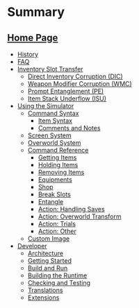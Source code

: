 # Summary

[Home Page](./index.md)
---
- [History](./history.md)
- [FAQ](./faq.md)
- [Inventory Slot Transfer](./ist/index.md)
  - [Direct Inventory Corruption (DIC)](./ist/dic.md)
  - [Weapon Modifier Corruption (WMC)](./ist/wmc.md)
  - [Prompt Entanglement (PE)](./ist/pe.md)
  - [Item Stack Underflow (ISU)]()
- [Using the Simulator](./user/index.md)
  - [Command Syntax](./user/syntax.md)
    - [Item Syntax](./user/syntax_item.md)
    - [Comments and Notes](./user/syntax_comment.md)
  - [Screen System](./user/screen_system.md)
  - [Overworld System](./user/overworld_system.md)
  - [Command Reference](./user/commands.md)
    - [Getting Items](./action/get.md)
    - [Holding Items](./action/hold.md)
    - [Removing Items](./action/remove.md)
    - [Equipments](./action/equip.md)
    - [Shop](./action/shop.md)
    - [Break Slots](./action/break_slots.md)
    - [Entangle](./action/entangle.md)
    - [Action: Handling Saves]()
    - [Action: Overworld Transform]()
    - [Action: Trials]()
    - [Action: Other]()
  - [Custom Image](./user/custom_image.md)
- [Developer](./developer/index.md)
  - [Architecture](./developer/arch/index.md)
  - [Getting Started](./developer/contributing/setup.md)
  - [Build and Run](./developer/contributing/run.md)
  - [Building the Runtime](./developer/contributing/runtime.md)
  - [Checking and Testing](./developer/contributing/testing.md)
  - [Translations](./developer/contributing/translation.md)
  - [Extensions](./developer/extensions/temp.md)
